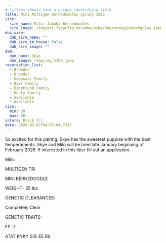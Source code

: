```yaml
---
# Litters should have a unique identifying title
title: Mini Multigen Bernedoodles Spring 2026
sire:
  sire_name: Milo- Jamaha Bernedoodles
  sire_image: /img/att.fyqpr7ig_uk1amhaspzkgx3ogznrnkgg2yxwrhgc7nw.jpeg
dub_sire:
  dub_sire_name: ""
  dub_sire_in_house: false
  dub_sire_image: ""
dam:
  dam_name: Skye
  dam_image: /img/img_5399.jpeg
reservation_list:
  - Breeder
  - Breeder
  - Kawasaki Family
  - Dvir Family
  - Bjorklund Family
  - Healy family
  - Available
  - Available
size:
  min: 20
  max: 30
colors: Black Tri
date: 2026-02-02T04:57:04.733Z
---
```

So excited for this pairing. Skye has the sweetest puppies with the best temperaments. Skye and Milo will be bred late January beginning of February 2026. If interested in this litter fill out an application.

M﻿ilo:

MULTIGEN TRI

MINI BERNEDOODLE

WEIGHT- 25 lbs

​GENETIC CLEARANCES:​

Completely Clear

​GENETIC TRAITS:

FF -/-

ATAT KYKY SiSi EE Bb
